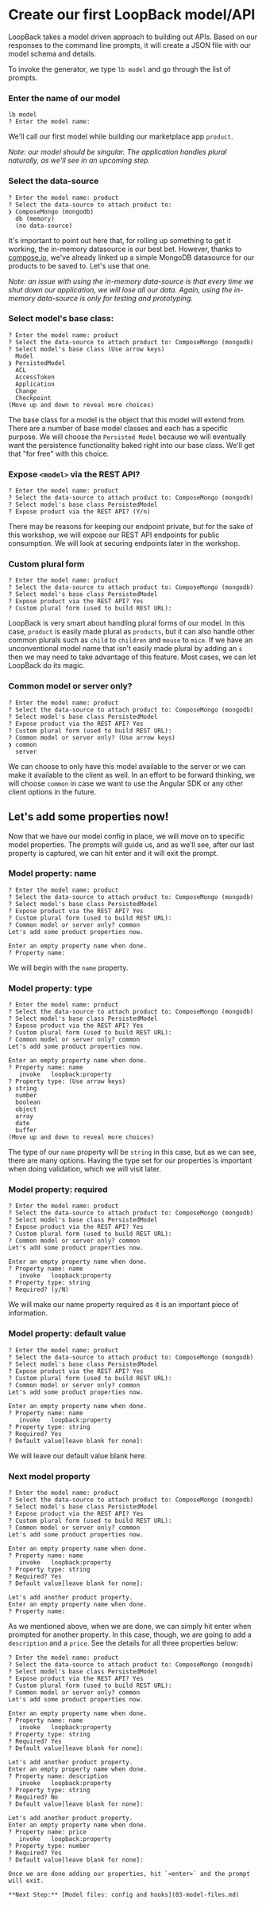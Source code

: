 # Create our first LoopBack model/API

LoopBack takes a model driven approach to building out APIs. Based on our responses to the command line prompts, it will create a JSON file with our model schema and details.

To invoke the generator, we type `lb model` and go through the list of prompts.

### Enter the name of our model
```
lb model
? Enter the model name:
```

We'll call our first model while building our marketplace app `product`.

_Note: our model should be singular. The application handles plural naturally, as we'll see in an upcoming step._

### Select the data-source
```
? Enter the model name: product
? Select the data-source to attach product to:
❯ ComposeMongo (mongodb)
  db (memory)
  (no data-source)
```

It's important to point out here that, for rolling up something to get it working, the in-memory datasource is our best bet. However, thanks to [compose.io](https://compose.io), we've already linked up a simple MongoDB datasource for our products to be saved to. Let's use that one.

_Note: an issue with using the in-memory data-source is that every time we shut down our application, we will lose all our data. Again, using the in-memory data-source is only for testing and prototyping._

### Select model's base class:
```
? Enter the model name: product
? Select the data-source to attach product to: ComposeMongo (mongodb)
? Select model's base class (Use arrow keys)
  Model
❯ PersistedModel
  ACL
  AccessToken
  Application
  Change
  Checkpoint
(Move up and down to reveal more choices)
```

The base class for a model is the object that this model will extend from. There are a number of base model classes and each has a specific purpose. We will choose the `Persisted Model` because we will eventually want the persistence functionality baked right into our base class. We'll get that "for free" with this choice.

### Expose `<model>` via the REST API?
```
? Enter the model name: product
? Select the data-source to attach product to: ComposeMongo (mongodb)
? Select model's base class PersistedModel
? Expose product via the REST API? (Y/n)
```

There may be reasons for keeping our endpoint private, but for the sake of this workshop, we will expose our REST API endpoints for public consumption. We will look at securing endpoints later in the workshop.

### Custom plural form
```
? Enter the model name: product
? Select the data-source to attach product to: ComposeMongo (mongodb)
? Select model's base class PersistedModel
? Expose product via the REST API? Yes
? Custom plural form (used to build REST URL):
```

LoopBack is very smart about handling plural forms of our model. In this case, `product` is easily made plural as `products`, but it can also handle other common plurals such as `child` to `children` and `mouse` to `mice`. If we have an unconventional model name that isn't easily made plural by adding an `s` then we may need to take advantage of this feature. Most cases, we can let LoopBack do its magic.

### Common model or server only?
```
? Enter the model name: product
? Select the data-source to attach product to: ComposeMongo (mongodb)
? Select model's base class PersistedModel
? Expose product via the REST API? Yes
? Custom plural form (used to build REST URL):
? Common model or server only? (Use arrow keys)
❯ common
  server
```

We can choose to only have this model available to the server or we can make it available to the client as well. In an effort to be forward thinking, we will choose `common` in case we want to use the Angular SDK or any other client options in the future.

## Let's add some properties now!

Now that we have our model config in place, we will move on to specific model properties. The prompts will guide us, and as we'll see, after our last property is captured, we can hit enter and it will exit the prompt.

### Model property: name

```
? Enter the model name: product
? Select the data-source to attach product to: ComposeMongo (mongodb)
? Select model's base class PersistedModel
? Expose product via the REST API? Yes
? Custom plural form (used to build REST URL):
? Common model or server only? common
Let's add some product properties now.

Enter an empty property name when done.
? Property name:
```

We will begin with the `name` property.

### Model property: type
```
? Enter the model name: product
? Select the data-source to attach product to: ComposeMongo (mongodb)
? Select model's base class PersistedModel
? Expose product via the REST API? Yes
? Custom plural form (used to build REST URL):
? Common model or server only? common
Let's add some product properties now.

Enter an empty property name when done.
? Property name: name
   invoke   loopback:property
? Property type: (Use arrow keys)
❯ string
  number
  boolean
  object
  array
  date
  buffer
(Move up and down to reveal more choices)
```

The type of our `name` property will be `string` in this case, but as we can see, there are many options. Having the type set for our properties is important when doing validation, which we will visit later.

### Model property: required
```
? Enter the model name: product
? Select the data-source to attach product to: ComposeMongo (mongodb)
? Select model's base class PersistedModel
? Expose product via the REST API? Yes
? Custom plural form (used to build REST URL):
? Common model or server only? common
Let's add some product properties now.

Enter an empty property name when done.
? Property name: name
   invoke   loopback:property
? Property type: string
? Required? (y/N)
```

We will make our name property required as it is an important piece of information.

### Model property: default value
```
? Enter the model name: product
? Select the data-source to attach product to: ComposeMongo (mongodb)
? Select model's base class PersistedModel
? Expose product via the REST API? Yes
? Custom plural form (used to build REST URL):
? Common model or server only? common
Let's add some product properties now.

Enter an empty property name when done.
? Property name: name
   invoke   loopback:property
? Property type: string
? Required? Yes
? Default value[leave blank for none]:
```

We will leave our default value blank here.

### Next model property
```
? Enter the model name: product
? Select the data-source to attach product to: ComposeMongo (mongodb)
? Select model's base class PersistedModel
? Expose product via the REST API? Yes
? Custom plural form (used to build REST URL):
? Common model or server only? common
Let's add some product properties now.

Enter an empty property name when done.
? Property name: name
   invoke   loopback:property
? Property type: string
? Required? Yes
? Default value[leave blank for none]:

Let's add another product property.
Enter an empty property name when done.
? Property name:
```

As we mentioned above, when we are done, we can simply hit enter when prompted for another property. In this case, though, we are going to add a `description` and a `price`. See the details for all three properties below:

```
? Enter the model name: product
? Select the data-source to attach product to: ComposeMongo (mongodb)
? Select model's base class PersistedModel
? Expose product via the REST API? Yes
? Custom plural form (used to build REST URL):
? Common model or server only? common
Let's add some product properties now.

Enter an empty property name when done.
? Property name: name
   invoke   loopback:property
? Property type: string
? Required? Yes
? Default value[leave blank for none]:

Let's add another product property.
Enter an empty property name when done.
? Property name: description
   invoke   loopback:property
? Property type: string
? Required? No
? Default value[leave blank for none]:

Let's add another product property.
Enter an empty property name when done.
? Property name: price
   invoke   loopback:property
? Property type: number
? Required? Yes
? Default value[leave blank for none]:

Once we are done adding our properties, hit `<enter>` and the prompt will exit.

**Next Step:** [Model files: config and hooks](03-model-files.md)

